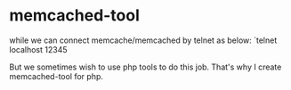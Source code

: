 memcached-tool
==============

while we can connect memcache/memcached by telnet as below:
 `telnet localhost 12345

But we sometimes wish to use php tools to do this job. That's why I create memcached-tool for php.
